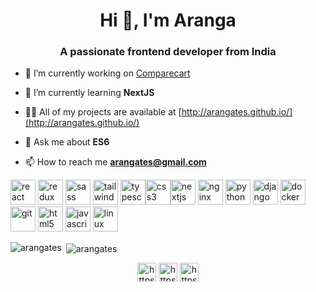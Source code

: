 <h1 align="center">Hi 👋, I'm Aranga</h1>
<h3 align="center">A passionate frontend developer from India</h3>

- 🔭 I’m currently working on [Comparecart](https://comparecart.vercel.app/)

- 🌱 I’m currently learning **NextJS**

- 👨‍💻 All of my projects are available at [http://arangates.github.io/](http://arangates.github.io/)

- 💬 Ask me about **ES6**

- 📫 How to reach me **arangates@gmail.com**

<p align="left"><img src="https://devicons.github.io/devicon/devicon.git/icons/react/react-original-wordmark.svg" alt="react" width="40" height="40"/> <img src="https://devicons.github.io/devicon/devicon.git/icons/redux/redux-original.svg" alt="redux" width="40" height="40"/> <img src="https://devicons.github.io/devicon/devicon.git/icons/sass/sass-original.svg" alt="sass" width="40" height="40"/> <img src="https://www.vectorlogo.zone/logos/tailwindcss/tailwindcss-icon.svg" alt="tailwind" width="40" height="40"/> <img src="https://devicons.github.io/devicon/devicon.git/icons/typescript/typescript-original.svg" alt="typescript" width="40" height="40"/><img src="https://devicons.github.io/devicon/devicon.git/icons/css3/css3-original-wordmark.svg" alt="css3" width="40" height="40"/><img src="https://cdn.worldvectorlogo.com/logos/nextjs-3.svg" alt="nextjs" width="40" height="40"/> <img src="https://devicons.github.io/devicon/devicon.git/icons/nginx/nginx-original.svg" alt="nginx" width="40" height="40"/> <img src="https://devicons.github.io/devicon/devicon.git/icons/python/python-original.svg" alt="python" width="40" height="40"/> <img src="https://devicons.github.io/devicon/devicon.git/icons/django/django-original.svg" alt="django" width="40" height="40"/> <img src="https://devicons.github.io/devicon/devicon.git/icons/docker/docker-original-wordmark.svg" alt="docker" width="40" height="40"/> <img src="https://www.vectorlogo.zone/logos/git-scm/git-scm-icon.svg" alt="git" width="40" height="40"/> <img src="https://devicons.github.io/devicon/devicon.git/icons/html5/html5-original-wordmark.svg" alt="html5" width="40" height="40"/> <img src="https://devicons.github.io/devicon/devicon.git/icons/javascript/javascript-original.svg" alt="javascript" width="40" height="40"/> <img src="https://devicons.github.io/devicon/devicon.git/icons/linux/linux-original.svg" alt="linux" width="40" height="40"/></p><p><img align="left" src="https://github-readme-stats.vercel.app/api/top-langs/?username=arangates&layout=compact&hide=html" alt="arangates" /></p>

<p>&nbsp;<img align="center" src="https://github-readme-stats.vercel.app/api?username=arangates&show_icons=true" alt="arangates" /></p>

<p align="center">
<a href="https://twitter.com/arangates" target="blank"><img align="center" src="https://cdn.jsdelivr.net/npm/simple-icons@3.0.1/icons/twitter.svg" alt="https://twitter.com/arangates" height="30" width="30" /></a>
<a href="https://linkedin.com/in/arangates/" target="blank"><img align="center" src="https://cdn.jsdelivr.net/npm/simple-icons@3.0.1/icons/linkedin.svg" alt="https://www.linkedin.com/in/arangates/" height="30" width="30" /></a>
<a href="https://stackoverflow.com/cv/aranganathan" target="blank"><img align="center" src="https://cdn.jsdelivr.net/npm/simple-icons@3.0.1/icons/stackoverflow.svg" alt="https://stackoverflow.com/cv/aranganathan" height="30" width="30" /></a>

</p>
